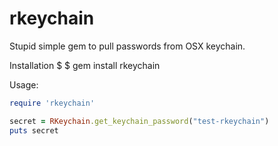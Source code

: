 # rkeychain
Stupid simple gem to pull passwords from OSX keychain.

Installation
$ 
$ gem install rkeychain

Usage:
```ruby
require 'rkeychain'

secret = RKeychain.get_keychain_password("test-rkeychain")
puts secret
```
